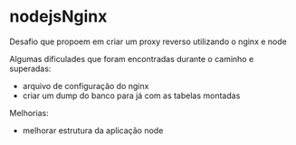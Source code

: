 # nodejsNginx

Desafio que propoem em criar um proxy reverso utilizando o nginx e node

Algumas dificulades que foram encontradas durante o caminho e superadas:
- arquivo de configuração do nginx
- criar um dump do banco para já com as tabelas montadas

Melhorias:
- melhorar estrutura da aplicação node
